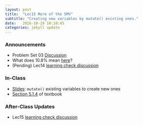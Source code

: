 ```yaml
---
layout: post
title:  "Lec15 More of the 5MV"
subtitle: "Creating new variables by mutate() existing ones."
date:   2016-10-19 10:10:45
categories: jekyll update
---
```




### Announcements

* Problem Set 03 <a href = "{{ site.baseurl }}/assets/PS/PS-03_discussion.html" target = "_blank">Discussion</a>
* What does 10.8% mean [here](https://twitter.com/realDonaldTrump/status/780783037743267840)?
* (Pending) Lec14 <a href = "{{ site.baseurl }}/assets/LC/more_data_manipulation.html" target = "_blank">learning check discussion</a>






### In-Class

* <a href = "{{ site.baseurl }}/assets/2-Data/more_5MV.html" target = "_blank">Slides</a>: `mutate()` existing variables to create new ones
* <a href = "https://rudeboybert.github.io/IntroStatDataSciences/5-manip.html#create-new-variableschange-old-variables-using-mutate" target = "_blank">Section 5.1.4</a> of textbook



### After-Class Updates

* Lec15 <a href = "{{ site.baseurl }}/assets/LC/more_data_manipulation.html" target = "_blank">learning check discussion</a>

